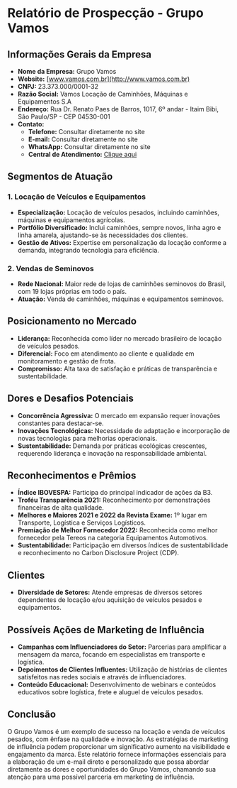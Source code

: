 # Relatório de Prospecção - Grupo Vamos

## Informações Gerais da Empresa
- **Nome da Empresa:** Grupo Vamos
- **Website:** [www.vamos.com.br](http://www.vamos.com.br)
- **CNPJ:** 23.373.000/0001-32
- **Razão Social:** Vamos Locação de Caminhões, Máquinas e Equipamentos S.A
- **Endereço:** Rua Dr. Renato Paes de Barros, 1017, 6º andar - Itaim Bibi, São Paulo/SP - CEP 04530-001
- **Contato:**
  - **Telefone:** Consultar diretamente no site
  - **E-mail:** Consultar diretamente no site
  - **WhatsApp:** Consultar diretamente no site
  - **Central de Atendimento:** [Clique aqui](http://www.vamos.com.br/central-de-atendimento)

## Segmentos de Atuação
### 1. Locação de Veículos e Equipamentos
- **Especialização:** Locação de veículos pesados, incluindo caminhões, máquinas e equipamentos agrícolas.
- **Portfólio Diversificado:** Inclui caminhões, sempre novos, linha agro e linha amarela, ajustando-se às necessidades dos clientes.
- **Gestão de Ativos:** Expertise em personalização da locação conforme a demanda, integrando tecnologia para eficiência.

### 2. Vendas de Seminovos
- **Rede Nacional:** Maior rede de lojas de caminhões seminovos do Brasil, com 19 lojas próprias em todo o país.
- **Atuação:** Venda de caminhões, máquinas e equipamentos seminovos.

## Posicionamento no Mercado
- **Liderança:** Reconhecida como líder no mercado brasileiro de locação de veículos pesados.
- **Diferencial:** Foco em atendimento ao cliente e qualidade em monitoramento e gestão de frota.
- **Compromisso:** Alta taxa de satisfação e práticas de transparência e sustentabilidade.

## Dores e Desafios Potenciais
- **Concorrência Agressiva:** O mercado em expansão requer inovações constantes para destacar-se.
- **Inovações Tecnológicas:** Necessidade de adaptação e incorporação de novas tecnologias para melhorias operacionais.
- **Sustentabilidade:** Demanda por práticas ecológicas crescentes, requerendo liderança e inovação na responsabilidade ambiental.

## Reconhecimentos e Prêmios
- **Índice IBOVESPA:** Participa do principal indicador de ações da B3.
- **Troféu Transparência 2021:** Reconhecimento por demonstrações financeiras de alta qualidade.
- **Melhores e Maiores 2021 e 2022 da Revista Exame:** 1º lugar em Transporte, Logística e Serviços Logísticos.
- **Premiação de Melhor Fornecedor 2022:** Reconhecida como melhor fornecedor pela Tereos na categoria Equipamentos Automotivos.
- **Sustentabilidade:** Participação em diversos índices de sustentabilidade e reconhecimento no Carbon Disclosure Project (CDP).

## Clientes
- **Diversidade de Setores:** Atende empresas de diversos setores dependentes de locação e/ou aquisição de veículos pesados e equipamentos.

## Possíveis Ações de Marketing de Influência
- **Campanhas com Influenciadores do Setor:** Parcerias para amplificar a mensagem da marca, focando em especialistas em transporte e logística.
- **Depoimentos de Clientes Influentes:** Utilização de histórias de clientes satisfeitos nas redes sociais e através de influenciadores.
- **Conteúdo Educacional:** Desenvolvimento de webinars e conteúdos educativos sobre logística, frete e aluguel de veículos pesados.

## Conclusão
O Grupo Vamos é um exemplo de sucesso na locação e venda de veículos pesados, com ênfase na qualidade e inovação. As estratégias de marketing de influência podem proporcionar um significativo aumento na visibilidade e engajamento da marca. Este relatório fornece informações essenciais para a elaboração de um e-mail direto e personalizado que possa abordar diretamente as dores e oportunidades do Grupo Vamos, chamando sua atenção para uma possível parceria em marketing de influência.